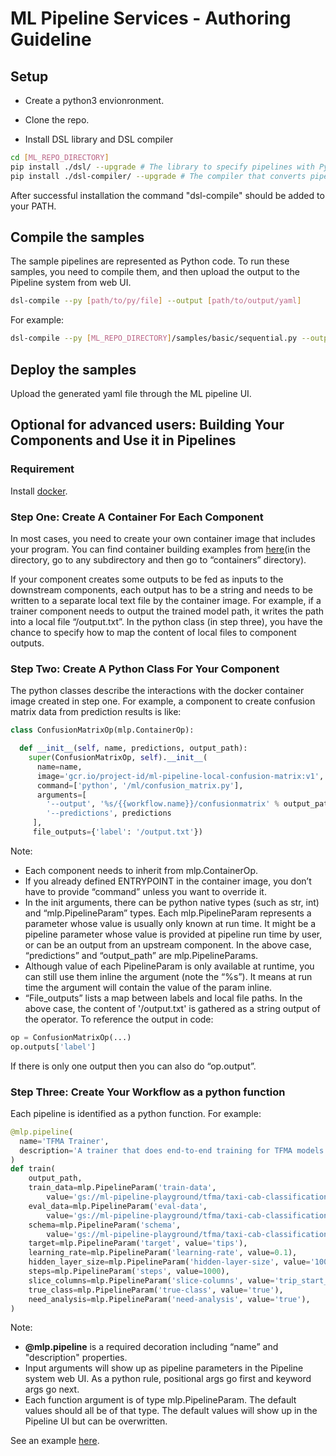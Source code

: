 # ML Pipeline Services - Authoring Guideline

## Setup
* Create a python3 envionronment.
 
* Clone the repo. 

* Install DSL library and DSL compiler
 
```bash
cd [ML_REPO_DIRECTORY]
pip install ./dsl/ --upgrade # The library to specify pipelines with Python.
pip install ./dsl-compiler/ --upgrade # The compiler that converts pipeline code into the form required by the pipeline system.
 ```
After successful installation the command "dsl-compile" should be added to your PATH.

## Compile the samples
The sample pipelines are represented as Python code. To run these samples, you need to compile them, and then upload the output to the Pipeline system from web UI. 
<!--- 
In the future, we will build the compiler into the pipeline system such that these python files are immediately deployable.
--->

```bash
dsl-compile --py [path/to/py/file] --output [path/to/output/yaml]
```

For example:

```bash
dsl-compile --py [ML_REPO_DIRECTORY]/samples/basic/sequential.py --output [ML_REPO_DIRECTORY]/samples/basic/sequential.yaml
```

## Deploy the samples
Upload the generated yaml file through the ML pipeline UI.

## Optional for advanced users: Building Your Components and Use it in Pipelines

### Requirement
Install [docker](https://www.docker.com/get-docker).

### Step One: Create A Container For Each Component
In most cases, you need to create your own container image that includes your program. You can find container 
building examples from [here](https://github.com/googleprivate/ml/blob/master/components)(in the directory, go to any subdirectory and then go to “containers” directory).

If your component creates some outputs to be fed as inputs to the downstream components, each output has 
to be a string and needs to be written to a separate local text file by the container image. 
For example, if a trainer component needs to output the trained model path, it writes the path into a 
local file “/output.txt”. In the python class (in step three), you have the chance to specify how to map the content 
of local files to component outputs.

<!---[TODO]: Add how to produce UI metadata.--->

### Step Two: Create A Python Class For Your Component
The python classes describe the interactions with the docker container image created in step one. 
For example, a component to create confusion matrix data from prediction results is like:

```python
class ConfusionMatrixOp(mlp.ContainerOp):

  def __init__(self, name, predictions, output_path):
    super(ConfusionMatrixOp, self).__init__(
      name=name,
      image='gcr.io/project-id/ml-pipeline-local-confusion-matrix:v1',
      command=['python', '/ml/confusion_matrix.py'],
      arguments=[
        '--output', '%s/{{workflow.name}}/confusionmatrix' % output_path,
        '--predictions', predictions
     ],
     file_outputs={'label': '/output.txt'})

```

Note:
* Each component needs to inherit from mlp.ContainerOp.
* If you already defined ENTRYPOINT in the container image, you don’t have to provide “command” unless you want to override it.
* In the init arguments, there can be python native types (such as str, int) and “mlp.PipelineParam” 
types. Each mlp.PipelineParam represents a parameter whose value is usually only known at run time. It might be a pipeline 
parameter whose value is provided at pipeline run time by user, or can be an output from an upstream component. 
In the above case, “predictions” and “output_path” are mlp.PipelineParams.
* Although value of each PipelineParam is only available at runtime, you can still use them inline the 
argument (note the “%s”). It means at run time the argument will contain the value of the param inline.
* “File_outputs” lists a map between labels and local file paths. In the above case, the content of '/output.txt' is gathered as a string output of the operator. To reference the output in code:

```python
op = ConfusionMatrixOp(...)
op.outputs['label']
```

If there is only one output then you can also do “op.output”.


### Step Three: Create Your Workflow as a python function
Each pipeline is identified as a python function. For example:

```python
@mlp.pipeline(
  name='TFMA Trainer',
  description='A trainer that does end-to-end training for TFMA models.'
)
def train(
    output_path,
    train_data=mlp.PipelineParam('train-data',
        value='gs://ml-pipeline-playground/tfma/taxi-cab-classification/train.csv'),
    eval_data=mlp.PipelineParam('eval-data',
        value='gs://ml-pipeline-playground/tfma/taxi-cab-classification/eval.csv'),
    schema=mlp.PipelineParam('schema',
        value='gs://ml-pipeline-playground/tfma/taxi-cab-classification/schema.json'),
    target=mlp.PipelineParam('target', value='tips'),
    learning_rate=mlp.PipelineParam('learning-rate', value=0.1),
    hidden_layer_size=mlp.PipelineParam('hidden-layer-size', value='100,50'),
    steps=mlp.PipelineParam('steps', value=1000),
    slice_columns=mlp.PipelineParam('slice-columns', value='trip_start_hour'),
    true_class=mlp.PipelineParam('true-class', value='true'),
    need_analysis=mlp.PipelineParam('need-analysis', value='true'),
)
```

Note:

* **@mlp.pipeline** is a required decoration including “name” and "description" properties.
* Input arguments will show up as pipeline parameters in the Pipeline system web UI. As a python rule, positional 
args go first and keyword args go next.
* Each function argument is of type mlp.PipelineParam. The default values 
should all be of that type. The default values will show up in the Pipeline UI but can be overwritten.


See an example [here](https://github.com/googleprivate/ml/blob/master/samples/xgboost-spark/xgboost-training-cm.py).
